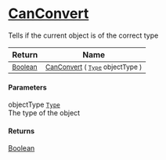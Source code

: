 # [CanConvert](./FeatureDescriptorJsonConverter-100664062.md)

Tells if the current object is of the correct type

| Return | Name | 
| --- | --- | 
| <sub>[Boolean](https://docs.microsoft.com/en-us/dotnet/api/System.Boolean)</sub>| <sub>[CanConvert](./FeatureDescriptorJsonConverter-100664062.md) ( [`Type`](https://docs.microsoft.com/en-us/dotnet/api/System.Type) objectType )</sub>| <br>


#### Parameters
 objectType  [`Type`](https://docs.microsoft.com/en-us/dotnet/api/System.Type)<br>The type of the object
#### Returns
[Boolean](https://docs.microsoft.com/en-us/dotnet/api/System.Boolean)